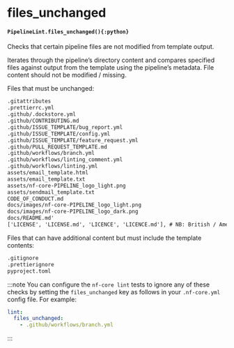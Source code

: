 # files_unchanged

#### `PipelineLint.files_unchanged(){:python}`

Checks that certain pipeline files are not modified from template output.

Iterates through the pipeline’s directory content and compares specified files
against output from the template using the pipeline’s metadata. File content
should not be modified / missing.

Files that must be unchanged:

```default
.gitattributes
.prettierrc.yml
.github/.dockstore.yml
.github/CONTRIBUTING.md
.github/ISSUE_TEMPLATE/bug_report.yml
.github/ISSUE_TEMPLATE/config.yml
.github/ISSUE_TEMPLATE/feature_request.yml
.github/PULL_REQUEST_TEMPLATE.md
.github/workflows/branch.yml
.github/workflows/linting_comment.yml
.github/workflows/linting.yml
assets/email_template.html
assets/email_template.txt
assets/nf-core-PIPELINE_logo_light.png
assets/sendmail_template.txt
CODE_OF_CONDUCT.md
docs/images/nf-core-PIPELINE_logo_light.png
docs/images/nf-core-PIPELINE_logo_dark.png
docs/README.md'
['LICENSE', 'LICENSE.md', 'LICENCE', 'LICENCE.md'], # NB: British / American spelling
```

Files that can have additional content but must include the template contents:

```default
.gitignore
.prettierignore
pyproject.toml
```

:::note
You can configure the `nf-core lint` tests to ignore any of these checks by setting
the `files_unchanged` key as follows in your `.nf-core.yml` config file. For example:

```yaml
lint:
  files_unchanged:
    - .github/workflows/branch.yml
```

:::
